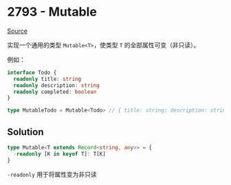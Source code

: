 # 2793 - Mutable

[Source](https://github.com/lybenson/ts-checker/blob/master/src/2793-medium-mutable/template.ts)

实现一个通用的类型 `Mutable<T>`，使类型 `T` 的全部属性可变（非只读）。

例如：

```typescript
interface Todo {
  readonly title: string
  readonly description: string
  readonly completed: boolean
}

type MutableTodo = Mutable<Todo> // { title: string; description: string; completed: boolean; }
```

## Solution

```ts
type Mutable<T extends Record<string, any>> = {
  -readonly [K in keyof T]: T[K]
}
```

`-readonly` 用于将属性变为非只读

